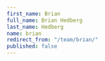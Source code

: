 ```yaml
---
first_name: Brian
full_name: Brian Hedberg
last_name: Hedberg
name: brian
redirect_from: "/team/brian/"
published: false
---
```


